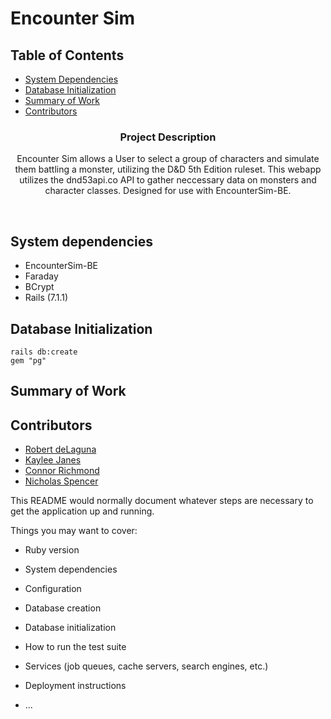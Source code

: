 # Encounter Sim

## Table of Contents
- [System Dependencies](#system-dependencies)
- [Database Initialization](#database-initialization)
- [Summary of Work](#summary-of-work)
- [Contributors](#contributors)</br>

<h3 align="center">Project Description</h3>

<p align="center">
Encounter Sim allows a User to select a group of characters and simulate them battling a monster, utilizing the D&D 5th Edition ruleset. This webapp utilizes the dnd53api.co API to gather neccessary data on monsters and character classes.
Designed for use with EncounterSim-BE. 
</p></br>

## System dependencies
<ul>
<li>EncounterSim-BE<br></li>
<li>Faraday<br></li>
<li>BCrypt<br></li>
<li>Rails (7.1.1)</li>
</ul>

## Database Initialization
`rails db:create`<br>
`gem "pg"`

## Summary of Work

## Contributors
- [Robert deLaguna](https://github.com/rjdelaguna)
- [Kaylee Janes](https://github.com/kbug819)
- [Connor Richmond](https://github.com/ConnorRichmond)
- [Nicholas Spencer](https://github.com/deadbert)


This README would normally document whatever steps are necessary to get the
application up and running.

Things you may want to cover:

* Ruby version

* System dependencies

* Configuration

* Database creation

* Database initialization

* How to run the test suite

* Services (job queues, cache servers, search engines, etc.)

* Deployment instructions

* ...
